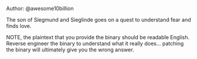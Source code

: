 Author: @awesome10billion

The son of Siegmund and Sieglinde goes on a quest to understand fear and finds love.

NOTE, the plaintext that you provide the binary should be readable English. Reverse engineer the binary to understand what it really does... patching the binary will ultimately give you the wrong answer.
